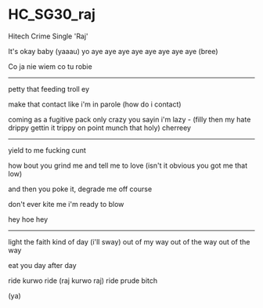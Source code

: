 # HC_SG30_raj
Hitech Crime Single 'Raj'

It's okay baby (yaaau)
yo aye aye aye aye aye aye aye aye
(bree)

Co ja nie wiem co tu robie

---


petty that feeding troll ey

make that contact like i'm in parole (how do i contact)

coming as a fugitive pack only crazy you sayin i'm lazy - (filly then my hate drippy gettin it trippy 
on point munch that holy) cherreey

---

yield to me fucking cunt

how bout you grind me and tell me to love (isn't it obvious you got me that low)

and then you poke it, degrade me off course

don't ever kite me i'm ready to blow

hey hoe hey

---

light the faith kind of day (i'll sway)
out of my way
out of the way
out of the way

eat you day after day

ride kurwo ride (raj kurwo raj)
ride prude bitch

(ya)
